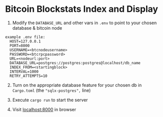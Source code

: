 # Bitcoin Blockstats Index and Display

1. Modify the `DATABASE_URL` and other vars in `.env` to point to your chosen database & bitcoin node
```
example .env file:
  HOST=127.0.0.1
  PORT=8000
  USERNAME=<btcnodeusername>
  PASSWORD=<btcrpcpassword>
  URL=<nodeurl:port>
  DATABASE_URL=postgres://postgres:postgres@localhost/db_name
  INDEX_FROM=<startingblock>
  INTERVAL=1000
  RETRY_ATTEMPTS=10
```
2. Turn on the appropriate database feature for your chosen db in `Cargo.toml` (the `"sqlx-postgres",` line)

3. Execute `cargo run` to start the server

4. Visit [localhost:8000](http://localhost:8000) in browser
